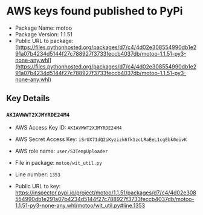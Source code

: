 # AWS keys found published to PyPi

* Package Name: motoo
* Package Version: 1.1.51
* Public URL to package: [https://files.pythonhosted.org/packages/d7/c4/4d02e308554990db1e291a07b4234d5144f27c788927f3733feccb4037db/motoo-1.1.51-py3-none-any.whl](https://files.pythonhosted.org/packages/d7/c4/4d02e308554990db1e291a07b4234d5144f27c788927f3733feccb4037db/motoo-1.1.51-py3-none-any.whl)

## Key Details

### `AKIAVWWT2XJMYRDE24M4`

* AWS Access Key ID: `AKIAVWWT2XJMYRDE24M4`
* AWS Secret Access Key: `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` 
* AWS role name: `user/S3TempUploader`
* File in package: `motoo/wit_util.py`
* Line number: `1353`

* Public URL to key: https://inspector.pypi.io/project/motoo/1.1.51/packages/d7/c4/4d02e308554990db1e291a07b4234d5144f27c788927f3733feccb4037db/motoo-1.1.51-py3-none-any.whl/motoo/wit_util.py#line.1353


